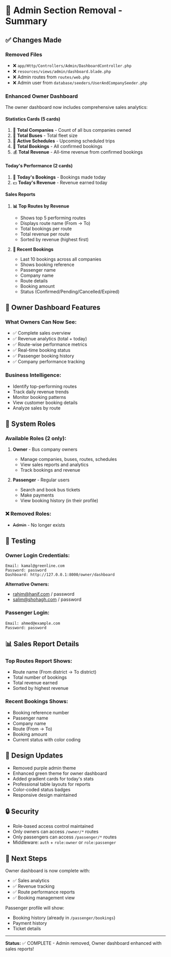 # 🔧 Admin Section Removal - Summary

## ✅ Changes Made

### Removed Files
- ❌ `app/Http/Controllers/Admin/DashboardController.php`
- ❌ `resources/views/admin/dashboard.blade.php`
- ❌ Admin routes from `routes/web.php`
- ❌ Admin user from `database/seeders/UserAndCompanySeeder.php`

### Enhanced Owner Dashboard

The owner dashboard now includes comprehensive sales analytics:

#### Statistics Cards (5 cards)
1. 🏢 **Total Companies** - Count of all bus companies owned
2. 🚌 **Total Buses** - Total fleet size
3. 📅 **Active Schedules** - Upcoming scheduled trips
4. 🎫 **Total Bookings** - All confirmed bookings
5. 💰 **Total Revenue** - All-time revenue from confirmed bookings

#### Today's Performance (2 cards)
1. 📅 **Today's Bookings** - Bookings made today
2. 💵 **Today's Revenue** - Revenue earned today

#### Sales Reports
1. **📊 Top Routes by Revenue**
   - Shows top 5 performing routes
   - Displays route name (From → To)
   - Total bookings per route
   - Total revenue per route
   - Sorted by revenue (highest first)

2. **🎫 Recent Bookings**
   - Last 10 bookings across all companies
   - Shows booking reference
   - Passenger name
   - Company name
   - Route details
   - Booking amount
   - Status (Confirmed/Pending/Cancelled/Expired)

## 🎯 Owner Dashboard Features

### What Owners Can Now See:
- ✅ Complete sales overview
- ✅ Revenue analytics (total + today)
- ✅ Route-wise performance metrics
- ✅ Real-time booking status
- ✅ Passenger booking history
- ✅ Company performance tracking

### Business Intelligence:
- Identify top-performing routes
- Track daily revenue trends
- Monitor booking patterns
- View customer booking details
- Analyze sales by route

## 👥 System Roles

### Available Roles (2 only):
1. **Owner** - Bus company owners
   - Manage companies, buses, routes, schedules
   - View sales reports and analytics
   - Track bookings and revenue

2. **Passenger** - Regular users
   - Search and book bus tickets
   - Make payments
   - View booking history (in their profile)

### ❌ Removed Roles:
- ~~Admin~~ - No longer exists

## 🧪 Testing

### Owner Login Credentials:
```
Email: kamal@greenline.com
Password: password
Dashboard: http://127.0.0.1:8000/owner/dashboard
```

**Alternative Owners:**
- rahim@hanif.com / password
- salim@shohagh.com / password

### Passenger Login:
```
Email: ahmed@example.com
Password: password
```

## 📊 Sales Report Details

### Top Routes Report Shows:
- Route name (From district → To district)
- Total number of bookings
- Total revenue earned
- Sorted by highest revenue

### Recent Bookings Shows:
- Booking reference number
- Passenger name
- Company name
- Route (From → To)
- Booking amount
- Current status with color coding

## 🎨 Design Updates

- Removed purple admin theme
- Enhanced green theme for owner dashboard
- Added gradient cards for today's stats
- Professional table layouts for reports
- Color-coded status badges
- Responsive design maintained

## 🔒 Security

- Role-based access control maintained
- Only owners can access `/owner/*` routes
- Only passengers can access `/passenger/*` routes
- Middleware: `auth` + `role:owner` or `role:passenger`

## 📝 Next Steps

Owner dashboard is now complete with:
- ✅ Sales analytics
- ✅ Revenue tracking
- ✅ Route performance reports
- ✅ Booking management view

Passenger profile will show:
- Booking history (already in `/passenger/bookings`)
- Payment history
- Ticket details

---
**Status:** ✅ COMPLETE - Admin removed, Owner dashboard enhanced with sales reports!
